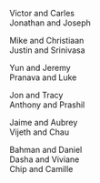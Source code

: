 Victor and Carles  
Jonathan and Joseph  

Mike and Christiaan  
Justin and Srinivasa  

Yun and Jeremy  
Pranava and Luke  

Jon and Tracy  
Anthony and Prashil  

Jaime and Aubrey  
Vijeth and Chau  

Bahman and Daniel  
Dasha and Viviane  
Chip and Camille  
  
